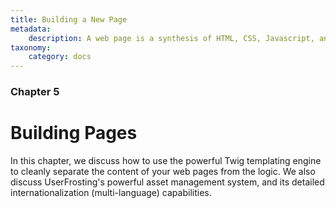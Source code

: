 ```yaml
---
title: Building a New Page
metadata:
    description: A web page is a synthesis of HTML, CSS, Javascript, and other types of media.  UserFrosting uses the powerful Twig templating engine to render web pages.
taxonomy:
    category: docs
---
```


### Chapter 5

# Building Pages

In this chapter, we discuss how to use the powerful Twig templating engine to cleanly separate the content of your web pages from the logic.  We also discuss UserFrosting's powerful asset management system, and its detailed internationalization (multi-language) capabilities.

